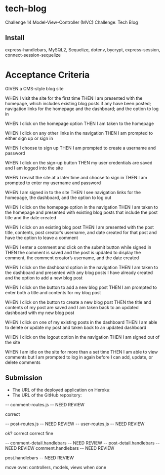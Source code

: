 # tech-blog
Challenge 14 Model-View-Controller (MVC) Challenge: Tech Blog

## Install
express-handlebars, MySQL2, Sequelize, dotenv, bycrypt, express-session, connect-session-sequelize

# Acceptance Criteria 
GIVEN a CMS-style blog site

WHEN I visit the site for the first time
THEN I am presented with the homepage, which includes existing blog posts if any have been posted; navigation links for the homepage and the dashboard; and the option to log in

WHEN I click on the homepage option
THEN I am taken to the homepage

WHEN I click on any other links in the navigation
THEN I am prompted to either sign up or sign in

WHEN I choose to sign up
THEN I am prompted to create a username and password

WHEN I click on the sign-up button
THEN my user credentials are saved and I am logged into the site

WHEN I revisit the site at a later time and choose to sign in
THEN I am prompted to enter my username and password

WHEN I am signed in to the site
THEN I see navigation links for the homepage, the dashboard, and the option to log out

WHEN I click on the homepage option in the navigation
THEN I am taken to the homepage and presented with existing blog posts that include the post title and the date created

WHEN I click on an existing blog post
THEN I am presented with the post title, contents, post creator’s username, and date created for that post and have the option to leave a comment

WHEN I enter a comment and click on the submit button while signed in
THEN the comment is saved and the post is updated to display the comment, the comment creator’s username, and the date created

WHEN I click on the dashboard option in the navigation
THEN I am taken to the dashboard and presented with any blog posts I have already created and the option to add a new blog post

WHEN I click on the button to add a new blog post
THEN I am prompted to enter both a title and contents for my blog post

WHEN I click on the button to create a new blog post
THEN the title and contents of my post are saved and I am taken back to an updated dashboard with my new blog post

WHEN I click on one of my existing posts in the dashboard
THEN I am able to delete or update my post and taken back to an updated dashboard

WHEN I click on the logout option in the navigation
THEN I am signed out of the site

WHEN I am idle on the site for more than a set time
THEN I am able to view comments but I am prompted to log in again before I can add, update, or delete comments

## Submission 
- The URL of the deployed application on Heroku:
- The URL of the GitHub repository: 


<!-- controllers
- api -->
-- comment-routes.js  -- NEED REVIEW
<!-- -- index.js --> correct
-- post-routes.js  -- NEED REVIEW
-- user-routes.js -- NEED REVIEW
<!-- dashboard-routes.js --> ok?
<!-- home-routes.js --> correct
<!-- index.js --> correct

<!-- views -->
<!-- - layouts -->
<!-- -- main.handlebars --> fine
<!-- - partials -->
-- comment-detail.handlebars -- NEED REVIEW
-- post-detail.handlebars -- NEED REVIEW
comment.handlebars -- NEED REVIEW
<!-- homepage.handlebars -->
<!-- login.handlebars -->
post.handlebars -- NEED REVIEW

<!-- .gitignore -->
<!-- LICENSE -->
<!-- README -->

move over: controllers, models, views when done 